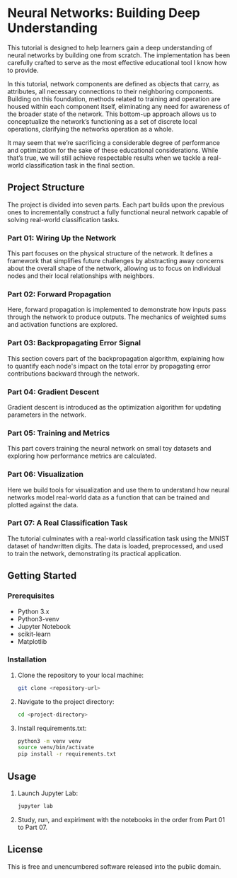 # Neural Networks: Building Deep Understanding

This tutorial is designed to help learners gain a deep understanding of neural networks by building one from scratch. The implementation has been carefully crafted to serve as the most effective educational tool I know how to provide.

In this tutorial, network components are defined as objects that carry, as attributes, all necessary connections to their neighboring components. Building on this foundation, methods related to training and operation are housed within each component itself, eliminating any need for awareness of the broader state of the network. This bottom-up approach allows us to conceptualize the network’s functioning as a set of discrete local operations, clarifying the networks operation as a whole.

It may seem that we’re sacrificing a considerable degree of performance and optimization for the sake of these educational considerations. While that’s true, we will still achieve respectable results when we tackle a real-world classification task in the final section.

## Project Structure

The project is divided into seven parts. Each part builds upon the previous ones to incrementally construct a fully functional neural network capable of solving real-world classification tasks.

### **Part 01: Wiring Up the Network**

This part focuses on the physical structure of the network. It defines a framework that simplifies future challenges by abstracting away concerns about the overall shape of the network, allowing us to focus on individual nodes and their local relationships with neighbors.

### **Part 02: Forward Propagation**

Here, forward propagation is implemented to demonstrate how inputs pass through the network to produce outputs. The mechanics of weighted sums and activation functions are explored.

### **Part 03: Backpropagating Error Signal**

This section covers part of the backpropagation algorithm, explaining how to quantify each node's impact on the total error by propagating error contributions backward through the network.

### **Part 04: Gradient Descent**

Gradient descent is introduced as the optimization algorithm for updating parameters in the network.&#x20;

### **Part 05: Training and Metrics**

This part covers training the neural network on small toy datasets and exploring how performance metrics are calculated.

### **Part 06: Visualization**

Here we build tools for visualization and use them to understand how neural networks model real-world data as a function that can be trained and plotted against the data.

### **Part 07: A Real Classification Task**

The tutorial culminates with a real-world classification task using the MNIST dataset of handwritten digits. The data is loaded, preprocessed, and used to train the network, demonstrating its practical application.

## Getting Started

### Prerequisites

- Python 3.x
- Python3-venv
- Jupyter Notebook
- scikit-learn
- Matplotlib

### Installation

1. Clone the repository to your local machine:

   ```bash
   git clone <repository-url>
   ```

2. Navigate to the project directory:

   ```bash
   cd <project-directory>
   ```

3. Install requirements.txt:

   ```bash
   python3 -m venv venv
   source venv/bin/activate
   pip install -r requirements.txt
   ```

## Usage

1. Launch Jupyter Lab:

   ```bash
   jupyter lab
   ```

2. Study, run, and expiriment with the notebooks in the order from Part 01 to Part 07.

## License

This is free and unencumbered software released into the public domain.

